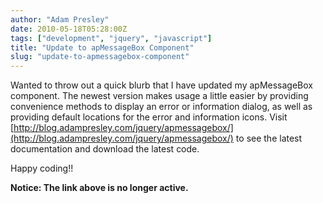 ```yaml
---
author: "Adam Presley"
date: 2010-05-18T05:28:00Z
tags: ["development", "jquery", "javascript"]
title: "Update to apMessageBox Component"
slug: "update-to-apmessagebox-component"
---
```


Wanted to throw out a quick blurb that I have updated my apMessageBox
component. The newest version makes usage a little easier by providing
convenience methods to display an error or information dialog, as well
as providing default locations for the error and information icons.
Visit
[http://blog.adampresley.com/jquery/apmessagebox/](http://blog.adampresley.com/jquery/apmessagebox/)
to see the latest documentation and download the latest code.

Happy coding!!

**Notice: The link above is no longer active.**
